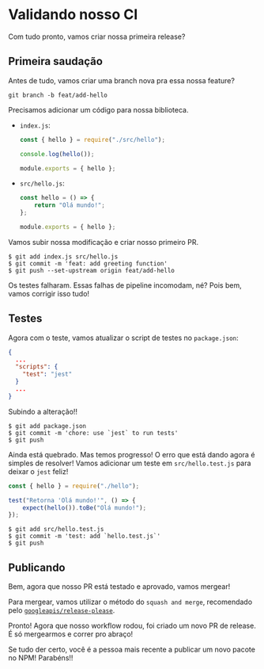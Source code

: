 # Validando nosso CI

Com tudo pronto, vamos criar nossa primeira release?

## Primeira saudação

Antes de tudo, vamos criar uma branch nova pra essa nossa feature?
```
git branch -b feat/add-hello
```

Precisamos adicionar um código para nossa biblioteca.

- `index.js`:

  ```js
  const { hello } = require("./src/hello");

  console.log(hello());

  module.exports = { hello };
  ```

- `src/hello.js`:
  ```js
  const hello = () => {
      return "Olá mundo!";
  };

  module.exports = { hello };
  ```

Vamos subir nossa modificação e criar nosso primeiro PR.

```
$ git add index.js src/hello.js
$ git commit -m 'feat: add greeting function'
$ git push --set-upstream origin feat/add-hello
```

Os testes falharam.
Essas falhas de pipeline incomodam, né? Pois bem, vamos corrigir isso tudo!


## Testes

Agora com o teste, vamos atualizar o script de testes no `package.json`:

```json
{
  ...
  "scripts": {
    "test": "jest"
  }
  ...
}
```

Subindo a alteração!!

```
$ git add package.json
$ git commit -m 'chore: use `jest` to run tests'
$ git push
```

Ainda está quebrado. Mas temos progresso! O erro que está dando agora é simples de resolver!
Vamos adicionar um teste em `src/hello.test.js` para deixar o `jest` feliz!

```js
const { hello } = require("./hello");

test("Retorna 'Olá mundo!'", () => {
    expect(hello()).toBe("Olá mundo!");
});
```

```
$ git add src/hello.test.js
$ git commit -m 'test: add `hello.test.js`'
$ git push
```

## Publicando

Bem, agora que nosso PR está testado e aprovado, vamos mergear!

Para mergear, vamos utilizar o método do `squash and merge`, recomendado pelo [`googleapis/release-please`](https://github.com/googleapis/release-please#linear-git-commit-history-use-squash-merge).

Pronto! Agora que nosso workflow rodou, foi criado um novo PR de release. É só mergearmos e correr pro abraço!

Se tudo der certo, você é a pessoa mais recente a publicar um novo pacote no NPM! Parabéns!!
